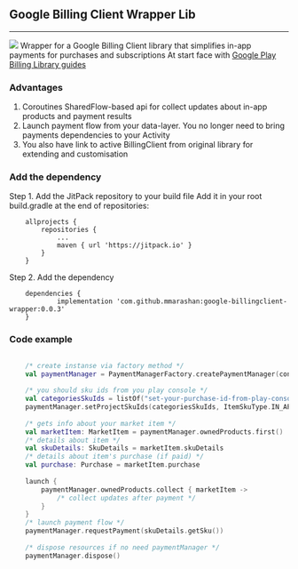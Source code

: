 ## Google Billing Client Wrapper Lib
____
[![](https://jitpack.io/v/mmarashan/google-billingclient-wrapper.svg)](https://jitpack.io/#mmarashan/google-billingclient-wrapper)
Wrapper for a Google Billing Client library that simplifies in-app payments for purchases and subscriptions
At start face with [Google Play Billing Library guides](https://developer.android.com/google/play/billing/integrate)

### Advantages
1. Coroutines SharedFlow-based api for collect updates about in-app products and payment results  
2. Launch payment flow from your data-layer. You no longer need to bring payments dependencies to your Activity
3. You also have link to active BillingClient from original library for extending and customisation

### Add the dependency
Step 1. Add the JitPack repository to your build file 
Add it in your root build.gradle at the end of repositories:
```
    allprojects {
        repositories {
            ...
            maven { url 'https://jitpack.io' }
        }
    }
```
Step 2. Add the dependency
```
    dependencies {
            implementation 'com.github.mmarashan:google-billingclient-wrapper:0.0.3'
    }
```

### Code example

```kotlin

    /* create instanse via factory method */
    val paymentManager = PaymentManagerFactory.createPaymentManager(context = context)
    
    /* you should sku ids from you play console */
    val categoriesSkuIds = listOf("set-your-purchase-id-from-play-console")
    paymentManager.setProjectSkuIds(categoriesSkuIds, ItemSkuType.IN_APP)
        
    /* gets info about your market item */
    val marketItem: MarketItem = paymentManager.ownedProducts.first() 
    /* details about item */
    val skuDetails: SkuDetails = marketItem.skuDetails
    /* details about item's purchase (if paid) */
    val purchase: Purchase = marketItem.purchase
    
    launch {
        paymentManager.ownedProducts.collect { marketItem ->
            /* collect updates after payment */
        }
    }
    /* launch payment flow */
    paymentManager.requestPayment(skuDetails.getSku())
    
    /* dispose resources if no need paymentManager */
    paymentManager.dispose()
```